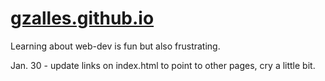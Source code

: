 # [gzalles.github.io](https://gzalles.github.io/)

Learning about web-dev is fun but also frustrating.

Jan. 30 - update links on index.html to point to other pages, cry a little bit.
